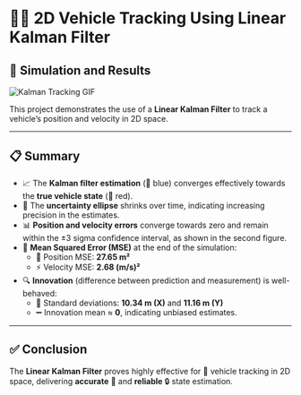 # 🚗📡 2D Vehicle Tracking Using Linear Kalman Filter 

## 🎯 Simulation and Results

![Kalman Tracking GIF](demo/kalman_tracking.gif)

This project demonstrates the use of a **Linear Kalman Filter** to track a vehicle’s position and velocity in 2D space.

---

## 📋 Summary

- 📈 The **Kalman filter estimation** (🔵 blue) converges effectively towards the **true vehicle state** (🔴 red).  
- 🎯 The **uncertainty ellipse** shrinks over time, indicating increasing precision in the estimates.  
- 📊 **Position and velocity errors** converge towards zero and remain within the ±3 sigma confidence interval, as shown in the second figure.  
- 🧮 **Mean Squared Error (MSE)** at the end of the simulation:  
  - 📍 Position MSE: **27.65 m²**  
  - ⚡ Velocity MSE: **2.68 (m/s)²**  
- 🔍 **Innovation** (difference between prediction and measurement) is well-behaved:  
  - 📏 Standard deviations: **10.34 m (X)** and **11.16 m (Y)**  
  - ➖ Innovation mean ≈ **0**, indicating unbiased estimates.

---

## ✅ Conclusion

The **Linear Kalman Filter** proves highly effective for 🚗 vehicle tracking in 2D space, delivering **accurate** 📏 and **reliable** 🔒 state estimation.
